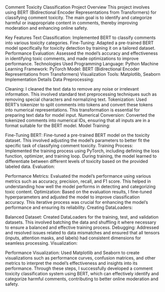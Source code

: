 
Comment Toxicity Classification Project
Overview
This project involves using BERT (Bidirectional Encoder Representations from Transformers) for classifying comment toxicity. The main goal is to identify and categorize harmful or inappropriate content in comments, thereby improving moderation and enhancing online safety.

Key Features
Text Classification: Implemented BERT to classify comments into various toxicity categories.
Fine-Tuning: Adapted a pre-trained BERT model specifically for toxicity detection by training it on a tailored dataset.
Performance Evaluation: Assessed the model’s accuracy and effectiveness in identifying toxic comments, and made optimizations to improve performance.
Technologies Used
Programming Language: Python
Machine Learning Framework: PyTorch
Model: BERT (Bidirectional Encoder Representations from Transformers)
Visualization Tools: Matplotlib, Seaborn
Implementation Details
Data Preprocessing:

Cleaning: I cleaned the text data to remove any noise or irrelevant information. This involved standard text preprocessing techniques such as removing special characters and normalizing text.
Tokenization: Used BERT’s tokenizer to split comments into tokens and convert these tokens into numerical representations. This transformation is essential for preparing text data for model input.
Numerical Conversion: Converted the tokenized comments into numerical IDs, ensuring that all inputs are in a format suitable for the BERT model.
Model Training:

Fine-Tuning BERT: Fine-tuned a pre-trained BERT model on the toxicity dataset. This involved adjusting the model’s parameters to better fit the specific task of classifying comment toxicity.
Training Process: Implemented the training process using PyTorch, including defining the loss function, optimizer, and training loop. During training, the model learned to differentiate between different levels of toxicity based on the provided labeled data.
Evaluation:

Performance Metrics: Evaluated the model’s performance using various metrics such as accuracy, precision, recall, and F1 score. This helped in understanding how well the model performs in detecting and categorizing toxic content.
Optimization: Based on the evaluation results, I fine-tuned hyperparameters and adjusted the model to improve classification accuracy. This iterative process was crucial for enhancing the model’s performance and ensuring its reliability.
Creating DataLoaders:

Balanced Dataset: Created DataLoaders for the training, test, and validation datasets. This involved batching the data and shuffling it where necessary to ensure a balanced and effective training process.
Debugging: Addressed and resolved issues related to data mismatches and ensured that all tensors (inputs, attention masks, and labels) had consistent dimensions for seamless processing.
Visualization:

Performance Visualization: Used Matplotlib and Seaborn to create visualizations such as performance curves, confusion matrices, and other metrics to interpret the model’s effectiveness and insights into its performance.
Through these steps, I successfully developed a comment toxicity classification system using BERT, which can effectively identify and categorize harmful comments, contributing to better online moderation and safety.
